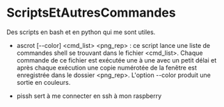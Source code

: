 # ScriptsEtAutresCommandes
Des scripts en bash et en python qui me sont utiles.

- ascrot [--color] <cmd_list> <png_rep> : ce script lance une liste de commandes shell se trouvant dans le fichier <cmd_list>. Chaque commande de ce fichier est exécutée une à une avec un petit délai et après chaque exécution une copie numérotée de la fenêtre est enregistrée dans le dossier <png_rep>. L'option --color produit une sortie en couleurs. 

- pissh sert à me connecter en ssh à mon raspberry
